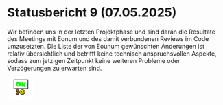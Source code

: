 # Statusbericht 9 (07.05.2025)

Wir befinden uns in der letzten Projektphase und sind daran die Resultate des Meetings mit Eonum und des damit verbundenen 
Reviews im Code umzusetzten. Die Liste der von Eounum gewünschten Änderungen ist relativ übersichtlich und betrifft keine technisch anspruchsvollen Aspekte, sodass zum jetzigen Zeitpunkt keine weiteren
Probleme oder Verzögerungen zu erwarten sind.




![Ok](./img/ok.png)
